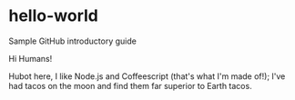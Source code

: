 # hello-world
Sample GitHub introductory guide

Hi Humans!

Hubot here, I like Node.js and Coffeescript (that's what I'm made of!);
I've had tacos on the moon and find them far superior to Earth tacos.
